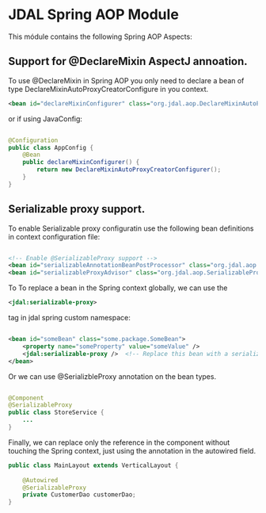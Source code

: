 # JDAL Spring AOP Module

This módule contains the following Spring AOP Aspects:

## Support for @DeclareMixin AspectJ annoation.

To use @DeclareMixin in Spring AOP you only need to declare a bean of type  DeclareMixinAutoProxyCreatorConfigure
in you context.

```xml
<bean id="declareMixinConfigurer" class="org.jdal.aop.DeclareMixinAutoProxyCreatorConfigurer" />

```
or if using JavaConfig:

```java

@Configuration
public class AppConfig {
    @Bean
    public declareMixinConfigurer() {
        return new DeclareMixinAutoProxyCreatorConfigurer();
    }
}

```

## Serializable proxy support.

To enable Serializable proxy configuratin use the following bean definitions in context configuration file:

```xml

<!-- Enable @SerializableProxy support -->
<bean id="serializableAnnotationBeanPostProcessor" class="org.jdal.aop.config.SerializableAnnotationBeanPostProcessor" />
<bean id="serializableProxyAdvisor" class="org.jdal.aop.SerializableProxyAdvisor" scope="prototype"/>

```

To To replace a bean in the Spring context globally, we can use the 

```xml
<jdal:serializable-proxy> 
```
tag in jdal spring custom namespace:

```xml

<bean id="someBean" class="some.package.SomeBean">
    <property name="someProperty" value="someValue" />
    <jdal:serializable-proxy />  <!-- Replace this bean with a serializable proxy -->
</bean>

```

Or we can use @SerializbleProxy annotation on the bean types.

```java

@Component
@SerializableProxy
public class StoreService {
    ...
}

```
Finally, we can replace only the reference in the component without touching the Spring context, just using the annotation in the autowired field.

```java
public class MainLayout extends VerticalLayout {
 
    @Autowired
    @SerializableProxy
    private CustomerDao customerDao;
}
```

